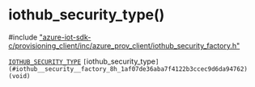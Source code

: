 # iothub_security_type()

\#include ["azure-iot-sdk-c/provisioning_client/inc/azure_prov_client/iothub_security_factory.h"](../iot-c-ref-iothub-security-factory-h.md)  

[`IOTHUB_SECURITY_TYPE`](#iothub__security__factory_8h_1ad17f26cc00ddd30e6cdafdd681c332a2) `[`iothub_security_type`](#iothub__security__factory_8h_1af07de36aba7f4122b3ccec9d6da94762)(void)`

